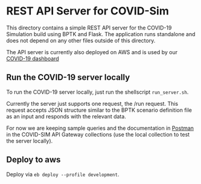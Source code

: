# REST API Server for COVID-Sim

This directory contains a simple REST API server for the COVID-19 Simulation build using BPTK and Flask. The application runs standalone and does not depend on any other files outside of this directory.

The API server is currently also deployed on AWS and is used by our [COVID-19 dashboard](https://test.covid-sim.com)

## Run the COVID-19 server locally

To run the COVID-19 server locally, just run the shellscript `run_server.sh`.

Currently the server just supports one request, the /run request. This request accepts JSON structure similar to the BPTK scenario definition file as an input and responds with the relevant data.

For now we are keeping sample queries and the documentation in [Postman](https://transentis.postman.co) in the COVID-SIM API Gateway collections (use the local collection to test the server locally).

## Deploy to aws

Deploy via `eb deploy --profile development`.
